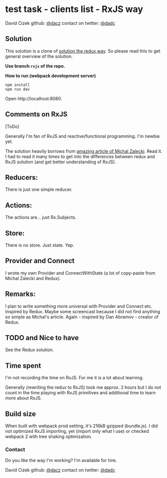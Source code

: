 # test task - clients list - RxJS way

David Cizek
github: [@dacz](https://github.com/dacz)
contact on twitter: [@dadc](https://twitter.com/dadc)



## Solution

This solution is a clone of [solution the redux way](./solution-redux.md). So please read this to get general overview of the solution.

**Use branch `rxjs` of the repo.**

**How to run (webpack development server)**
```
npm install
npm run dev
```

Open http://localhost:8080.



## Comments on RxJS

[ToDo]

Generally I'm fan of RxJS and reactive/functional programming. I'm newbie yet.

The solution heavily borrows from [amazing article of Michal Zalecki](http://michalzalecki.com/use-rxjs-with-react/). Read it. I had to read it many times to get into the differences between redux and RxJS solution (and get better understanding of RxJS).


## Reducers:

There is just one simple reducer.


## Actions:

The actions are... just Rx.Subjects.


## Store:

There is no store. Just state. Yep.


## Provider and Connect

I wrote my own Provider and ConnectWithState (a lot of copy-paste from Michal Zalecki and Redux).


## Remarks:

I plan to write something more universal with Provider and Connect etc. Inspired by Redux. Maybe some screencast because I did not find anything so simple as Michal's article. Again - inspired by Dan Abramov - creator of Redux.


## TODO and Nice to have

See the Redux solution.


## Time spent

I'm not recording the time on RxJS. For me it is a lot about learning.

Generally (rewriting the redux to RxJS) took me approx. 2 hours but I do not count in the time playing with RxJS primitives and additional time to learn more about RxJS.


## Build size

When built with webpack prod setting, it's 216kB gzipped (bundle.js). I did not optimized RxJS importing, yet (import only what I use) or checked webpack 2 with tree shaking optimization.


### Contact

Do you like the way I'm working? I'm available for hire.

David Cizek
github: [@dacz](https://github.com/dacz)
contact on twitter: [@dadc](https://twitter.com/dadc)
